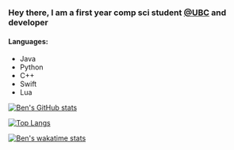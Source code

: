 ### Hey there, I am a first year comp sci student [@UBC](https://www.ubc.ca/) and developer 

#### Languages:
- Java
- Python
- C++
- Swift
- Lua

[![Ben's GitHub stats](https://github-readme-stats.vercel.app/api?username=Benjamin-Norton&show_icons=true&theme=gruvbox)](https://github.com/Benjamin-Norton/github-readme-stats)

[![Top Langs](https://github-readme-stats.vercel.app/api/top-langs/?username=Benjamin-Norton&layout=compact&theme=gruvbox)](https://github.com/Benjamin-Norton/github-readme-stats)

[![Ben's wakatime stats](https://github-readme-stats.vercel.app/api/wakatime?username=bawnorton&theme=gruvbox)](https://github.com/Benjamin-Norton/github-readme-stats) 
